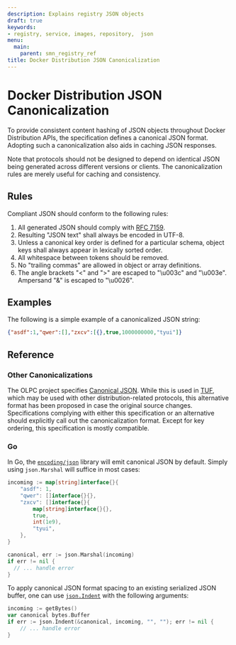```yaml
---
description: Explains registry JSON objects
draft: true
keywords:
- registry, service, images, repository,  json
menu:
  main:
    parent: smn_registry_ref
title: Docker Distribution JSON Canonicalization
---
```


# Docker Distribution JSON Canonicalization

To provide consistent content hashing of JSON objects throughout Docker
Distribution APIs, the specification defines a canonical JSON format. Adopting
such a canonicalization also aids in caching JSON responses.

Note that protocols should not be designed to depend on identical JSON being
generated across different versions or clients. The canonicalization rules are
merely useful for caching and consistency.

## Rules

Compliant JSON should conform to the following rules:

1. All generated JSON should comply with [RFC
   7159](http://www.ietf.org/rfc/rfc7159.txt).
2. Resulting "JSON text" shall always be encoded in UTF-8.
3. Unless a canonical key order is defined for a particular schema, object
   keys shall always appear in lexically sorted order.
4. All whitespace between tokens should be removed.
5. No "trailing commas" are allowed in object or array definitions.
6. The angle brackets "<" and ">" are escaped to "\u003c" and "\u003e".
   Ampersand "&" is escaped to "\u0026".

## Examples

The following is a simple example of a canonicalized JSON string:

```json
{"asdf":1,"qwer":[],"zxcv":[{},true,1000000000,"tyui"]}
```

## Reference

### Other Canonicalizations

The OLPC project specifies [Canonical
JSON](http://wiki.laptop.org/go/Canonical_JSON). While this is used in
[TUF](http://theupdateframework.com/), which may be used with other
distribution-related protocols, this alternative format has been proposed in
case the original source changes. Specifications complying with either this
specification or an alternative should explicitly call out the
canonicalization format. Except for key ordering, this specification is mostly
compatible.

### Go

In Go, the [`encoding/json`](http://golang.org/pkg/encoding/json/) library
will emit canonical JSON by default. Simply using `json.Marshal` will suffice
in most cases:

```go
incoming := map[string]interface{}{
    "asdf": 1,
    "qwer": []interface{}{},
    "zxcv": []interface{}{
        map[string]interface{}{},
        true,
        int(1e9),
        "tyui",
    },
}

canonical, err := json.Marshal(incoming)
if err != nil {
  // ... handle error
}
```

To apply canonical JSON format spacing to an existing serialized JSON buffer, one
can use
[`json.Indent`](http://golang.org/src/encoding/json/indent.go?s=1918:1989#L65)
with the following arguments:

```go
incoming := getBytes()
var canonical bytes.Buffer
if err := json.Indent(&canonical, incoming, "", ""); err != nil {
	// ... handle error
}
```
